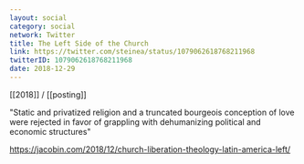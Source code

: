 ```yaml
---
layout: social
category: social
network: Twitter
title: The Left Side of the Church
link: https://twitter.com/steinea/status/1079062618768211968
twitterID: 1079062618768211968
date: 2018-12-29
---
```


[[2018]] / [[posting]]

"Static and privatized religion and a truncated bourgeois conception of love were rejected in favor of grappling with dehumanizing political and economic structures"

<https://jacobin.com/2018/12/church-liberation-theology-latin-america-left/>
